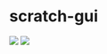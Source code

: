 # scratch-gui

![](https://img.shields.io/circleci/build/github/dilemu/scratch-gui/develop) ![](https://img.shields.io/github/license/dilemu/scratch-gui) 
